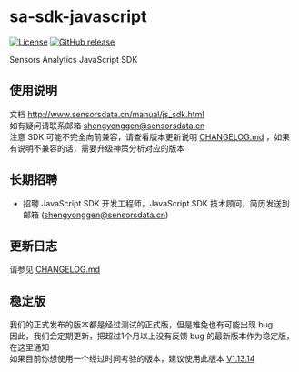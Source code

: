 # sa-sdk-javascript

[![License](https://img.shields.io/github/license/sensorsdata/sa-sdk-javascript.svg)](https://github.com/sensorsdata/sa-sdk-javascript/blob/master/LICENSE)
[![GitHub release](https://img.shields.io/github/release/sensorsdata/sa-sdk-javascript.svg)](https://github.com/sensorsdata/sa-sdk-javascript/releases)

Sensors Analytics JavaScript SDK

## 使用说明
文档 http://www.sensorsdata.cn/manual/js_sdk.html  
如有疑问请联系邮箱 shengyonggen@sensorsdata.cn  
注意 SDK 可能不完全向前兼容，请查看版本更新说明 [CHANGELOG.md](CHANGELOG.md) ，如果有说明不兼容的话，需要升级神策分析对应的版本    

## 长期招聘
 * 招聘 JavaScript SDK 开发工程师，JavaScript SDK 技术顾问，简历发送到邮箱 (shengyonggen@sensorsdata.cn)

## 更新日志
请参见 [CHANGELOG.md](CHANGELOG.md)

## 稳定版  
我们的正式发布的版本都是经过测试的正式版，但是难免也有可能出现 bug    
因此，我们会定期更新，把超过1个月以上没有反馈 bug 的最新版本作为稳定版，在这里通知    
如果目前你想使用一个经过时间考验的版本，建议使用此版本 [V1.13.14](https://github.com/sensorsdata/sa-sdk-javascript/releases/tag/v1.13.14)    